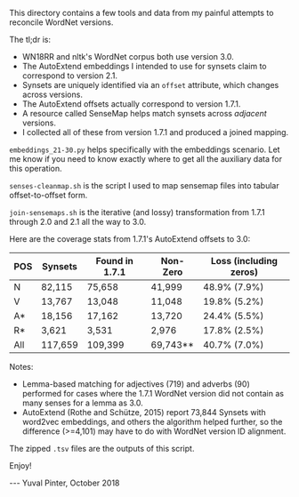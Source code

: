 This directory contains a few tools and data from my painful attempts to reconcile WordNet versions.

The tl;dr is:
* WN18RR and nltk's WordNet corpus both use version 3.0.
* The AutoExtend embeddings I intended to use for synsets claim to correspond to version 2.1.
* Synsets are uniquely identified via an `offset` attribute, which changes across versions.
* The AutoExtend offsets actually correspond to version 1.7.1.
* A resource called SenseMap helps match synsets across *adjacent* versions.
* I collected all of these from version 1.7.1 and produced a joined mapping.

`embeddings_21-30.py` helps specifically with the embeddings scenario. Let me know if you need to know exactly where to get all the auxiliary data for this operation.

`senses-cleanmap.sh` is the script I used to map sensemap files into tabular offset-to-offset form.

`join-sensemaps.sh` is the iterative (and lossy) transformation from 1.7.1 through 2.0 and 2.1 all the way to 3.0.

Here are the coverage stats from 1.7.1's AutoExtend offsets to 3.0:

| POS | Synsets | Found in 1.7.1 | Non-Zero | Loss (including zeros) |
|-----|---------|----------------|----------|------------------------|
| N   |  82,115 |         75,658 |   41,999 | 48.9% (7.9%)           |
| V   |  13,767 |         13,048 |   11,048 | 19.8% (5.2%)           |
| A*  |  18,156 |         17,162 |   13,720 | 24.4% (5.5%)           |
| R*  |   3,621 |          3,531 |    2,976 | 17.8% (2.5%)           |
| All | 117,659 |        109,399 | 69,743** | 40.7% (7.0%)           |

Notes:
* Lemma-based matching for adjectives (719) and adverbs (90) performed for cases where the 1.7.1 WordNet version did not contain as many senses for a lemma as 3.0.
* AutoExtend (Rothe and Schütze, 2015) report 73,844 Synsets with word2vec embeddings, and others the algorithm helped further, so the difference (>=4,101) may have to do with WordNet version ID alignment.

The zipped `.tsv` files are the outputs of this script.

Enjoy!

--- Yuval Pinter, October 2018
